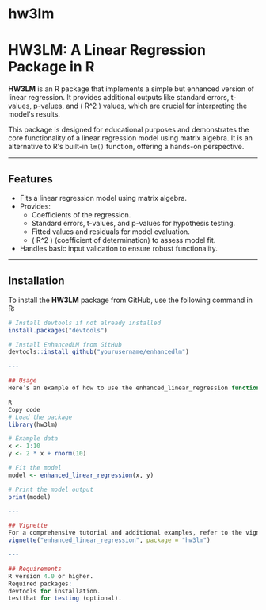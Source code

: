 
<!-- README.md is generated from README.Rmd. Please edit that file -->

# hw3lm

<!-- badges: start -->
<!-- badges: end -->

# HW3LM: A Linear Regression Package in R

**HW3LM** is an R package that implements a simple but enhanced version of linear regression. It provides additional outputs like standard errors, t-values, p-values, and \( R^2 \) values, which are crucial for interpreting the model's results.

This package is designed for educational purposes and demonstrates the core functionality of a linear regression model using matrix algebra. It is an alternative to R's built-in `lm()` function, offering a hands-on perspective.

---

## Features

- Fits a linear regression model using matrix algebra.
- Provides:
  - Coefficients of the regression.
  - Standard errors, t-values, and p-values for hypothesis testing.
  - Fitted values and residuals for model evaluation.
  - \( R^2 \) (coefficient of determination) to assess model fit.
- Handles basic input validation to ensure robust functionality.

---

## Installation

To install the **HW3LM** package from GitHub, use the following command in R:

```R
# Install devtools if not already installed
install.packages("devtools")

# Install EnhancedLM from GitHub
devtools::install_github("yourusername/enhancedlm")

---

## Usage
Here’s an example of how to use the enhanced_linear_regression function from the package:

R
Copy code
# Load the package
library(hw3lm)

# Example data
x <- 1:10
y <- 2 * x + rnorm(10)

# Fit the model
model <- enhanced_linear_regression(x, y)

# Print the model output
print(model)

---

## Vignette
For a comprehensive tutorial and additional examples, refer to the vignette included in the package:
vignette("enhanced_linear_regression", package = "hw3lm")

---

## Requirements
R version 4.0 or higher.
Required packages:
devtools for installation.
testthat for testing (optional).
